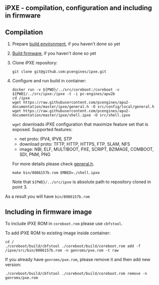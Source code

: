 iPXE - compilation, configuration and including in firmware
-----------------------------------------------------------

## Compilation

1. Prepare [build environment](building_env.md), if you haven't done so yet
2. [Build firmware](building_firmware.md),  if you haven't done so yet
3. Clone iPXE repository:

    ```
    git clone git@github.com:pcengines/ipxe.git
    ```

4. Configure and run build in container:

    ```
    docker run -v ${PWD}/../src/coreboot:/coreboot -v ${PWD}/../src/ipxe:/ipxe -t -i pc-engines/apu2b
    cd /ipxe
    wget https://raw.githubusercontent.com/pcengines/apu2-documentation/master/ipxe/general.h -O src/config/local/general.h
    wget https://raw.githubusercontent.com/pcengines/apu2-documentation/master/ipxe/shell.ipxe -O src/shell.ipxe
    ```

    `wget` downloads iPXE configuration that maximize feature set that is
    exposed. Supported features:

    * net proto: IPV4, IPV6, STP
    * download proto: TFTP, HTTP, HTTPS, FTP, SLAM, NFS
    * image: NBI, ELF, MULTIBOOT, PXE, SCRIPT, BZIMAGE, COMBOOT, SDI, PNM, PNG

    For more details please check [general.h](../ipxe/general.h).

    ```
    make bin/8086157b.rom EMBED=./shell.ipxe
    ```

    Note that `${PWD}/../src/ipxe` is absolute path to repository cloned in
    point 3.

As a result you will have `bin/8086157b.rom`

## Including in firmware image

To include iPXE ROM in `coreboot.rom` please use `cbfstool`.

To add iPXE ROM to existing image inside container:

```
cd /
./coreboot/build/cbfstool ./coreboot/build/coreboot.rom add -f /ipxe/src/bin/8086157b.rom -n genroms/pxe.rom -t raw
```

If you already have `genroms/pxe.rom`, please remove it and then add new
version:

```
./coreboot/build/cbfstool ./coreboot/build/coreboot.rom remove -n genroms/pxe.rom
```


